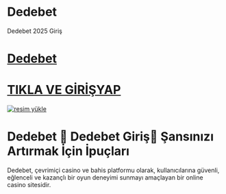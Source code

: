 # Dedebet
Dedebet 2025 Giriş

# <a href="https://cutt.ly/Dedebet2025-giris">Dedebet</a>
# <a href="https://cutt.ly/Dedebet2025-giris">TIKLA VE GİRİŞYAP</a>

<a href="https://resmim.net/"><img src="https://resmim.net/cdn/2025/05/23/TDpldj.jpg" alt="resim yükle" border="0" /></a>

# Dedebet 🎉 Dedebet Giriş🎉  Şansınızı Artırmak İçin İpuçları

Dedebet, çevrimiçi casino ve bahis platformu olarak, kullanıcılarına güvenli, eğlenceli ve kazançlı bir oyun deneyimi sunmayı amaçlayan bir online casino sitesidir.
